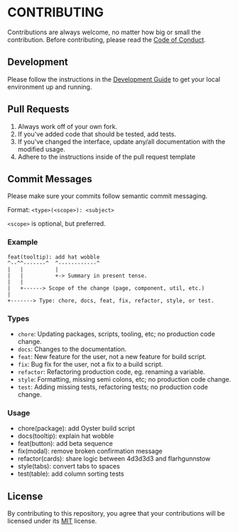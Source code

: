 # CONTRIBUTING

Contributions are always welcome, no matter how big or small the contribution. Before contributing, please read the [Code of Conduct](COC.md).

## Development

Please follow the instructions in the [Development Guide](DEVELOPMENT.md) to get your local environment up and running.

## Pull Requests

1. Always work off of your own fork.
2. If you've added code that should be tested, add tests.
3. If you've changed the interface, update any/all documentation with the modified usage.
4. Adhere to the instructions inside of the pull request template

## Commit Messages

Please make sure your commits follow semantic commit messaging.

Format: `<type>(<scope>): <subject>`

`<scope>` is optional, but preferred.

### Example

```
feat(tooltip): add hat wobble
^--^^-------^  ^------------^
|   |          |
|   |          +-> Summary in present tense.
|   |
|   +------> Scope of the change (page, component, util, etc.)
|
+-------> Type: chore, docs, feat, fix, refactor, style, or test.
```

### Types

- `chore`: Updating packages, scripts, tooling, etc; no production code change.
- `docs`: Changes to the documentation.
- `feat`: New feature for the user, not a new feature for build script.
- `fix`: Bug fix for the user, not a fix to a build script.
- `refactor`: Refactoring production code, eg. renaming a variable.
- `style`: Formatting, missing semi colons, etc; no production code change.
- `test`: Adding missing tests, refactoring tests; no production code change.

### Usage

- chore(package): add Oyster build script
- docs(tooltip): explain hat wobble
- feat(button): add beta sequence
- fix(modal): remove broken confirmation message
- refactor(cards): share logic between 4d3d3d3 and flarhgunnstow
- style(tabs): convert tabs to spaces
- test(table): add column sorting tests

## License

By contributing to this repository, you agree that your contributions will be licensed
under its [MIT](LICENSE) license.
